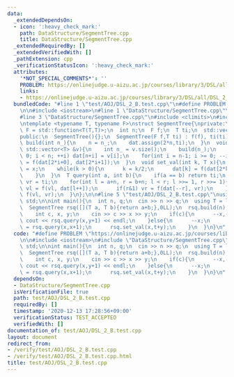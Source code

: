 ```yaml
---
data:
  _extendedDependsOn:
  - icon: ':heavy_check_mark:'
    path: DataStructure/SegmentTree.cpp
    title: DataStructure/SegmentTree.cpp
  _extendedRequiredBy: []
  _extendedVerifiedWith: []
  _pathExtension: cpp
  _verificationStatusIcon: ':heavy_check_mark:'
  attributes:
    '*NOT_SPECIAL_COMMENTS*': ''
    PROBLEM: https://onlinejudge.u-aizu.ac.jp/courses/library/3/DSL/all/DSL_2_B
    links:
    - https://onlinejudge.u-aizu.ac.jp/courses/library/3/DSL/all/DSL_2_B
  bundledCode: "#line 1 \"test/AOJ/DSL_2_B.test.cpp\"\n#define PROBLEM \"https://onlinejudge.u-aizu.ac.jp/courses/library/3/DSL/all/DSL_2_B\"\
    \n\n#include <iostream>\n#line 1 \"DataStructure/SegmentTree.cpp\"\n#include <vector>\n\
    #line 3 \"DataStructure/SegmentTree.cpp\"\n#include <climits>\n#include <functional>\n\
    \ntemplate <typename T, typename F>\nstruct SegmentTree{\nprivate:\n  // using\
    \ F = std::function<T(T,T)>;\n  int n;\n  F f;\n  T ti;\n  std::vector<T> dat;\n\
    public:\n  SegmentTree(){};\n  SegmentTree(F f,T ti) : f(f), ti(ti) {}\n  void\
    \ build(int n_){\n    n = n_;\n    dat.assign(2*n,ti);\n  }\n  void build(const\
    \ std::vector<T> &v){\n    int n_ = v.size();\n    build(n_);\n    for(int i =\
    \ 0; i < n; ++i) dat[n+i] = v[i];\n    for(int i = n-1; i >= 0; --i)\n      dat[i]\
    \ = f(dat[2*i+0], dat[2*i+1]);\n  }\n  void set_val(int k, T x){\n    dat[k+=n]\
    \ = x;\n    while(k > 0){\n      k = k/2;\n      dat[k] = f(dat[2*k+0], dat[2*k+1]);\n\
    \    }\n  }\n  T query(int a, int b){\n    if(a == b) return ti;\n    T vl = ti,\
    \ vr = ti;\n    for(int l = a+n, r = b+n; l < r; l >>= 1, r >>= 1){\n      if(l&1)\
    \ vl = f(vl, dat[l++]);\n      if(r&1) vr = f(dat[--r], vr);\n    }\n    return\
    \ f(vl, vr);\n  }\n};\n\n#line 5 \"test/AOJ/DSL_2_B.test.cpp\"\nusing namespace\
    \ std;\n\nint main(){\n  int n, q;\n  cin >> n >> q;\n  using T = long long;\n\
    \  SegmentTree rsq([](T a, T b){return a+b;},0LL);\n  rsq.build(n);\n  while(q--){\n\
    \    int c, x, y;\n    cin >> c >> x >> y;\n    if(c){\n      --x,--y;\n     \
    \ cout << rsq.query(x,y+1) << endl;\n    }else{\n      --x;\n      long long t\
    \ = rsq.query(x,x+1);\n      rsq.set_val(x,t+y);\n    }\n  }\n}\n"
  code: "#define PROBLEM \"https://onlinejudge.u-aizu.ac.jp/courses/library/3/DSL/all/DSL_2_B\"\
    \n\n#include <iostream>\n#include \"DataStructure/SegmentTree.cpp\"\nusing namespace\
    \ std;\n\nint main(){\n  int n, q;\n  cin >> n >> q;\n  using T = long long;\n\
    \  SegmentTree rsq([](T a, T b){return a+b;},0LL);\n  rsq.build(n);\n  while(q--){\n\
    \    int c, x, y;\n    cin >> c >> x >> y;\n    if(c){\n      --x,--y;\n     \
    \ cout << rsq.query(x,y+1) << endl;\n    }else{\n      --x;\n      long long t\
    \ = rsq.query(x,x+1);\n      rsq.set_val(x,t+y);\n    }\n  }\n}\n"
  dependsOn:
  - DataStructure/SegmentTree.cpp
  isVerificationFile: true
  path: test/AOJ/DSL_2_B.test.cpp
  requiredBy: []
  timestamp: '2020-12-13 17:28:56+09:00'
  verificationStatus: TEST_ACCEPTED
  verifiedWith: []
documentation_of: test/AOJ/DSL_2_B.test.cpp
layout: document
redirect_from:
- /verify/test/AOJ/DSL_2_B.test.cpp
- /verify/test/AOJ/DSL_2_B.test.cpp.html
title: test/AOJ/DSL_2_B.test.cpp
---
```

